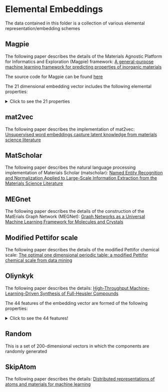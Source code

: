# Elemental Embeddings

The data contained in this folder is a collection of various elemental representation/embedding schemes

## Magpie
The following paper describes the details of the Materials Agnostic Platform for Informatics and Exploration (Magpie) framework:
[A general-purpose machine learning framework for predicting properties of inorganic materials](https://www.nature.com/articles/npjcompumats201628)

The source code for Magpie can be found
[here](https://bitbucket.org/wolverton/magpie/src/master/)

The 21 dimensional embedding vector includes the following elemental properties:

<details>
    <summary>Click to see the 21 properties</summary>

* Mendeleev number;
* Atomic weight;
* Melting temperature;
* Group number;
* Period;
* Covalent Radius; 
* Electronegativity;
* no. of s, p, d, f  valence electrons (4 features);
* no. of valence electrons;
* no. of unfilled: s, p, d, f orbitals (4 features),
* no. of unfilled orbtials
* GSvolume_pa (DFT volume per atom of T=0K ground state from the OQMD)
* GSbandgap(DFT bandgap energy of T=0K ground state from the OQMD)
* GSmagmom (DFT magnetic moment of T=0K ground state from the OQMD)
* Space Group Number
</details>

## mat2vec

The following paper describes the implementation of mat2vec:
[Unsupervised word embeddings capture latent knowledge from materials science literature](https://www.nature.com/articles/s41586-019-1335-8)

## MatScholar

The following paper describes the natural language processing implementation of Materials Scholar (matscholar):
[Named Entity Recognition and Normalization Applied to Large-Scale Information Extraction from the Materials Science Literature](https://pubs.acs.org/doi/abs/10.1021/acs.jcim.9b00470)

## MEGnet
The following paper describes the details of the construction of the MatErials Graph Network (MEGNet):
[Graph Networks as a Universal Machine Learning Framework for Molecules and Crystals](https://doi.org/10.1021/acs.chemmater.9b01294)

## Modified Pettifor scale
The following paper describes the details of the modified Pettifor chemical scale:
[The optimal one dimensional periodic table: a modified Pettifor chemical scale from data mining](https://iopscience.iop.org/article/10.1088/1367-2630/18/9/093011/meta)

## Oliynkyk
The following paper describes the details:
[High-Throughput Machine-Learning-Driven Synthesis of Full-Heusler Compounds](https://pubs.acs.org/doi/full/10.1021/acs.chemmater.6b02724)

The 44 features of the embedding vector are formed of the following properties:
<details>
    <summary> Click to see the 44 features!</summary>

* Number
* Atomic_Weight
* Period
* Group
* Families
* Metal
* Nonmetal
* Metalliod
* Mendeleev_Number
* l_quantum_number
* Atomic_Radius
* Miracle_Radius_[pm]
* Covalent_Radius
* Zunger_radii_sum
* Ionic_radius
* crystal_radius
* Pauling_Electronegativity
* MB_electonegativity
* Gordy_electonegativity
* Mulliken_EN
* Allred-Rockow_electronegativity
* Metallic_valence
* Number_of_valence_electrons
* Gilmor_number_of_valence_electron
* valence_s
* valence_p
* valence_d
* valence_f
* Number_of_unfilled_s_valence_electrons
* Number_of_unfilled_p_valence_electrons
* Number_of_unfilled_d_valence_electrons
* Number_of_unfilled_f_valence_electrons
* Outer_shell_electrons
* 1st_ionization_potential_(kJ/mol)
* Polarizability(A^3)
* Melting_point_(K)
* Boiling_Point_(K)
* Density_(g/mL)
* Specific_heat_(J/g_K)_
* Heat_of_fusion_(kJ/mol)_
* Heat_of_vaporization_(kJ/mol)_
* Thermal_conductivity_(W/(m_K))_
* Heat_atomization(kJ/mol)
* Cohesive_energy
</details>

## Random

This is a set of 200-dimensional vectors in which the components are randomly generated

## SkipAtom

The following paper describes the details:
[Distributed representations of atoms and materials for machine learning](https://www.nature.com/articles/s41524-022-00729-3)
